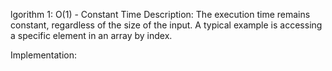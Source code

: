 lgorithm 1: O(1) - Constant Time
Description:
The execution time remains constant, regardless of the size of the input. A typical example is accessing a specific element in an array by index.

Implementation:
